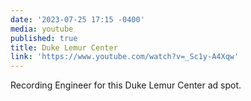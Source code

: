 ```yaml
---
date: '2023-07-25 17:15 -0400'
media: youtube
published: true
title: Duke Lemur Center
link: 'https://www.youtube.com/watch?v=_Sc1y-A4Xqw'
---
```

Recording Engineer for this Duke Lemur Center ad spot.
